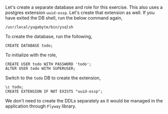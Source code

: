 Let's create a separate database and role for this exercise. This also uses a postgres extension `uuid-ossp`. Let's create that extension as well.
If you have exited the DB shell, run the below command again,

```execute-1
/usr/local/yugabyte/bin/ysqlsh
```

To create the database, run the following,

```execute-1
CREATE DATABASE todo;
```
To initialize with the role,

```execute-1
CREATE USER todo WITH PASSWORD 'todo';
ALTER USER todo WITH SUPERUSER;
```

Switch to the `todo` DB to create the extension,

```execute-1
\c todo;
CREATE EXTENSION IF NOT EXISTS "uuid-ossp";
```

We don't need to create the DDLs separately as it would be managed in the application through `Flyway` library.